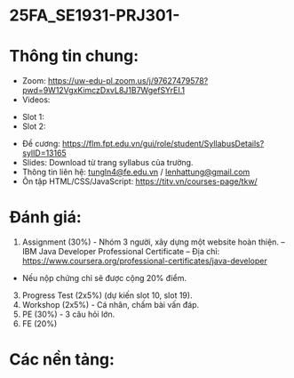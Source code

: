 # 25FA_SE1931-PRJ301-

# Thông tin chung:
- Zoom: https://uw-edu-pl.zoom.us/j/97627479578?pwd=9W12VgxKimczDxvL8J1B7WgefSYrEI.1
- Videos:
+ Slot 1:
+ Slot 2:
- Đề cương: https://flm.fpt.edu.vn/gui/role/student/SyllabusDetails?sylID=13165
- Slides: Download từ trang syllabus của trường.
- Thông tin liên hệ: tungln4@fe.edu.vn / lenhattung@gmail.com
- Ôn tập HTML/CSS/JavaScript: https://titv.vn/courses-page/tkw/

# Đánh giá:
1. Assignment (30%) - Nhóm 3 người, xây dựng một website hoàn thiện.
– IBM Java Developer Professional Certificate 
– Địa chỉ: https://www.coursera.org/professional-certificates/java-developer
- Nếu nộp chứng chỉ sẽ được cộng 20% điểm.
3. Progress Test (2x5%) (dự kiến slot 10, slot 19).
4. Workshop (2x5%) - Cá nhân, chấm bài vấn đáp.
5. PE (30%) - 3 câu hỏi lớn.
6. FE (20%)

# Các nền tảng:



  
  
